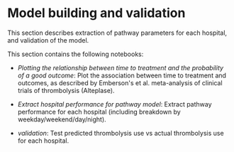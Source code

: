 # Model building and validation

This section describes extraction of pathway parameters for each hospital, and validation of the model.


This section contains the following notebooks:

* *Plotting the relationship between time to treatment and the probability of a good outcome*: Plot the association between time to treatment and outcomes, as described by Emberson's et al. meta-analysis of clinical trials of thrombolysis (Alteplase).

* *Extract hospital performance for pathway model*: Extract pathway performance for each hospital (including breakdown by weekday/weekend/day/night).

* *validation*: Test predicted thrombolysis use vs actual thrombolysis use for each hospital.
